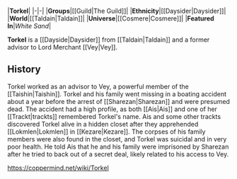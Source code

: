 |**Torkel**|
|-|-|
|**Groups**|[[Guild\|The Guild]]|
|**Ethnicity**|[[Daysider\|Daysider]]|
|**World**|[[Taldain\|Taldain]]|
|**Universe**|[[Cosmere\|Cosmere]]|
|**Featured In**|*White Sand*|

**Torkel** is a [[Dayside\|Daysider]] from [[Taldain\|Taldain]] and a former advisor to Lord Merchant [[Vey\|Vey]].

## History
Torkel worked as an advisor to Vey, a powerful member of the [[Taishin\|Taishin]]. Torkel and his family went missing in a boating accident about a year before the arrest of [[Sharezan\|Sharezan]] and were presumed dead. The accident had a high profile, as both [[Ais\|Ais]] and one of her [[Trackt\|trackts]] remembered Torkel's name.
Ais and some other trackts discovered Torkel alive in a hidden closet after they apprehended [[Lokmlen\|Lokmlen]] in [[Kezare\|Kezare]]. The corpses of his family members were also found in the closet, and Torkel was suicidal and in very poor health. He told Ais that he and his family were imprisoned by Sharezan after he tried to back out of a secret deal, likely related to his access to Vey.



https://coppermind.net/wiki/Torkel